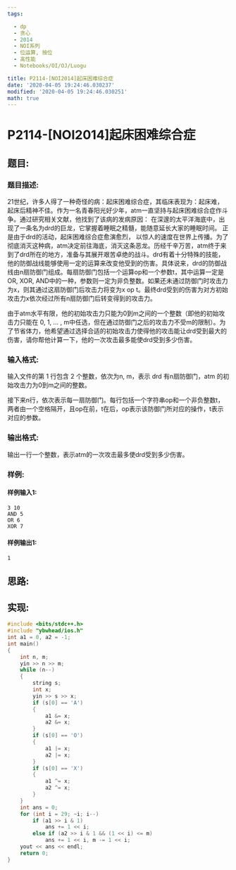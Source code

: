 ```yaml
---
tags: 

  - dp
  - 贪心
  - 2014
  - NOI系列
  - 位运算, 按位
  - 高性能
  - Notebooks/OI/OJ/Luogu

title: P2114-[NOI2014]起床困难综合症
date: '2020-04-05 19:24:46.030237'
modified: '2020-04-05 19:24:46.030251'
math: true
---
```


# P2114-[NOI2014]起床困难综合症

## 题目:

### 题目描述:
21世纪，许多人得了一种奇怪的病：起床困难综合症，其临床表现为：起床难，起床后精神不佳。作为一名青春阳光好少年，atm一直坚持与起床困难综合症作斗争。通过研究相关文献，他找到了该病的发病原因： 在深邃的太平洋海底中，出现了一条名为drd的巨龙，它掌握着睡眠之精髓，能随意延长大家的睡眠时间。 正是由于drd的活动，起床困难综合症愈演愈烈， 以惊人的速度在世界上传播。为了彻底消灭这种病，atm决定前往海底，消灭这条恶龙。历经千辛万苦，atm终于来到了drd所在的地方，准备与其展开艰苦卓绝的战斗。drd有着十分特殊的技能，他的防御战线能够使用一定的运算来改变他受到的伤害。具体说来，drd的防御战线由n扇防御门组成。每扇防御门包括一个运算op和一个参数t，其中运算一定是OR, XOR, AND中的一种，参数则一定为非负整数。如果还未通过防御门时攻击力为x，则其通过这扇防御门后攻击力将变为x op t。最终drd受到的伤害为对方初始攻击力x依次经过所有n扇防御门后转变得到的攻击力。

由于atm水平有限，他的初始攻击力只能为0到m之间的一个整数（即他的初始攻击力只能在 0, 1, … , m中任选，但在通过防御门之后的攻击力不受m的限制）。为了节省体力，他希望通过选择合适的初始攻击力使得他的攻击能让drd受到最大的伤害，请你帮他计算一下，他的一次攻击最多能使drd受到多少伤害。

### 输入格式:

输入文件的第 1 行包含 2 个整数，依次为n, m，表示 drd 有n扇防御门，atm 的初始攻击力为0到m之间的整数。

接下来n行，依次表示每一扇防御门。每行包括一个字符串op和一个非负整数t，两者由一个空格隔开，且op在前，t在后，op表示该防御门所对应的操作，t表示对应的参数。

### 输出格式:

输出一行一个整数，表示atm的一次攻击最多使drd受到多少伤害。

### 样例:

#### 样例输入1:

``` 
3 10
AND 5
OR 6
XOR 7
```

#### 样例输出1:

``` 
1
```

## 思路:

## 实现:

``` cpp
#include <bits/stdc++.h>
#include "ybwhead/ios.h"
int a1 = 0, a2 = -1;
int main()
{
    int n, m;
    yin >> n >> m;
    while (n--)
    {
        string s;
        int x;
        yin >> s >> x;
        if (s[0] == 'A')
        {
            a1 &= x;
            a2 &= x;
        }
        if (s[0] == 'O')
        {
            a1 |= x;
            a2 |= x;
        }
        if (s[0] == 'X')
        {
            a1 ^= x;
            a2 ^= x;
        }
    }
    int ans = 0;
    for (int i = 29; ~i; i--)
        if (a1 >> i & 1)
            ans += 1 << i;
        else if (a2 >> i & 1 && (1 << i) <= m)
            ans += 1 << i, m -= 1 << i;
    yout << ans << endl;
    return 0;
}
```
